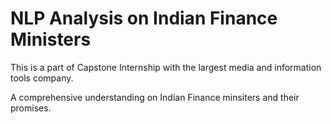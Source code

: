 # NLP Analysis on Indian Finance Ministers 
This is a part of Capstone Internship with the largest media and information tools company. 

A comprehensive understanding on Indian Finance minsiters and their promises. 
